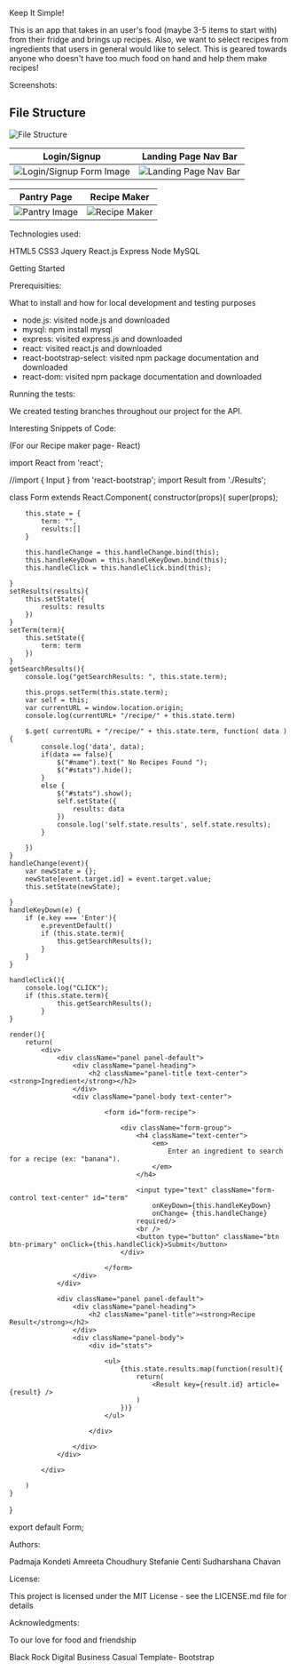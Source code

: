 
Keep It Simple!

This is an app that takes in an user's food (maybe 3-5 items to start with) from their fridge and brings up recipes. Also, we want to select recipes from ingredients that users
in general would like to select. This is geared towards anyone who doesn't have too much food on hand and help them make recipes!

Screenshots:

File Structure
--------------

![File Structure](/readme_images/file_structure.JPG?raw=true"file_structure.JPG") 

Login/Signup | Landing Page Nav Bar
-------------|---------------------
![Login/Signup Form Image](/readme_images/sign-in.jpg?raw=true"sign-in.jpg") | ![Landing Page Nav Bar](/readme_images/landing.jpg?raw=true"landing.jpg")

Pantry Page | Recipe Maker
-------------|---------------------
![Pantry Image](/readme_images/pantry.jpg?raw=true"pantry.jpg") | ![Recipe Maker](/readme_images/recipemaker.JPG?raw=true"recipemaker.JPG")


Technologies used:

HTML5
CSS3
Jquery
React.js
Express
Node
MySQL

Getting Started

Prerequisities:

What to install and how for local development and testing purposes

- node.js: visited node.js and downloaded
- mysql: npm install mysql
- express: visited express.js and downloaded
- react: visited react.js and downloaded
- react-bootstrap-select: visited npm package documentation and downloaded
- react-dom: visited npm package documentation and downloaded


Running the tests:

We created testing branches throughout our project for the API. 


Interesting Snippets of Code:

(For our Recipe maker page- React)

import React from 'react';

//import { Input } from 'react-bootstrap';
import Result from './Results';

class Form extends React.Component{
	constructor(props){
		super(props);

		this.state = {
			term: "",
			results:[]
		}
		
		this.handleChange = this.handleChange.bind(this);
		this.handleKeyDown = this.handleKeyDown.bind(this);
		this.handleClick = this.handleClick.bind(this);

	}
	setResults(results){
		this.setState({
			results: results
		})
	}
	setTerm(term){
		this.setState({
			term: term
		})
	}
	getSearchResults(){
		console.log("getSearchResults: ", this.state.term);

		this.props.setTerm(this.state.term);
		var self = this;
		var currentURL = window.location.origin;
		console.log(currentURL+ "/recipe/" + this.state.term)

		$.get( currentURL + "/recipe/" + this.state.term, function( data ) {
			console.log('data', data);
			if(data == false){
				$("#name").text(" No Recipes Found ");
				$("#stats").hide();
			}
			else {
				$("#stats").show();
				self.setState({
              		results: data
            	})
            	console.log('self.state.results', self.state.results);
			}
			
		})
	}
	handleChange(event){
		var newState = {};
		newState[event.target.id] = event.target.value;
		this.setState(newState);
		
	}
	handleKeyDown(e) {
		if (e.key === 'Enter'){
			e.preventDefault()
			if (this.state.term){
      			this.getSearchResults();
      		}
    	}
  	}
	
	handleClick(){
		console.log("CLICK");
		if (this.state.term){
      			this.getSearchResults();
      		}	
	}	

	render(){
		return(
			<div>
				<div className="panel panel-default">
					<div className="panel-heading">
						<h2 className="panel-title text-center"><strong>Ingredient</strong></h2>
					</div>
					<div className="panel-body text-center">

							<form id="form-recipe">

								<div className="form-group">
									<h4 className="text-center">
										<em>
											Enter an ingredient to search for a recipe (ex: "banana").
										</em>
									</h4>
					
									<input type="text" className="form-control text-center" id="term" 
										onKeyDown={this.handleKeyDown} 
										onChange= {this.handleChange} 
									required/>
									<br />
									<button type="button" className="btn btn-primary" onClick={this.handleClick}>Submit</button>
								</div>

							</form>
					</div>
				</div>

				<div className="panel panel-default">
					<div className="panel-heading">
						<h2 className="panel-title"><strong>Recipe Result</strong></h2>
					</div>
					<div className="panel-body">
						<div id="stats">

							<ul>
								{this.state.results.map(function(result){
									return(
										<Result key={result.id} article={result} />
									)
								})}
							</ul>

						</div>
						
					</div>
				</div>

			</div>

		)
	}
}

export default Form;


Authors:

Padmaja Kondeti
Amreeta Choudhury
Stefanie Centi
Sudharshana Chavan

License:

This project is licensed under the MIT License - see the LICENSE.md file for details

Acknowledgments:

To our love for food and friendship

Black Rock Digital Business Casual Template- Bootstrap